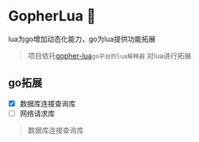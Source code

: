 # GopherLua 🚜
lua为go增加动态化能力，go为lua提供功能拓展

> 项目依托[gopher-lua](https://github.com/yuin/gopher-lua)`go平台的lua解释器` 对lua进行拓展

## go拓展
- [x] 数据库连接查询库
- [ ] 网络请求库

> 数据库连接查询库
